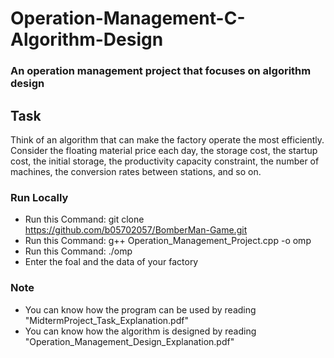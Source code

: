 # Operation-Management-C-Algorithm-Design

### An operation management project that focuses on algorithm design

## Task
Think of an algorithm that can make the factory operate the most efficiently. Consider the floating material price each day, the storage cost, the startup cost, the initial storage, the productivity capacity constraint, the number of machines, the conversion rates between stations, and so on.

### Run Locally
* Run this Command: git clone <https://github.com/b05702057/BomberMan-Game.git>
* Run this Command: g++ Operation_Management_Project.cpp -o omp
* Run this Command: ./omp
* Enter the foal and the data of your factory

### Note
* You can know how the program can be used by reading "MidtermProject_Task_Explanation.pdf"
* You can know how the algorithm is designed by reading "Operation_Management_Design_Explanation.pdf"
